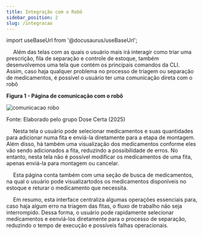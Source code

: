 ```yaml
---
title: Integração com o Robô
sidebar_position: 2
slug: /integracao
---
```


import useBaseUrl from '@docusaurus/useBaseUrl';

&emsp; Além das telas com as quais o usuário mais irá interagir como triar uma prescrição, fila de separação e controle de estoque, também desenvolvemos uma tela que contém os principais comandos da CLI. Assim, caso haja qualquer problema no processo de triagem ou separação de medicamentos, é possível o usuário ter uma comunicação direta com o robô



<div style={{ textAlign: 'center' }}>
  <p><strong>Figura 1 - Página de comunicação com o robô</strong></p>
  <img 
    src={useBaseUrl('/img/integra.png')} 
    alt="comunicacao robo" 
    title="comunicacao robo" 
    style={{ maxWidth: '80%', height: 'auto' }}
  />
  <p>Fonte: Elaborado pelo grupo Dose Certa (2025)</p>
</div>

&emsp; Nesta tela o usuário pode selecionar medicamentos e suas quantidades para adicionar numa fita e enviá-la diretamente para a etapa de montagem. Além disso, há também uma visualização dos medicamentos conforme eles vão sendo adicionados a fita, reduzindo a possibilidade de erros. No entanto, nesta tela não é possível modificar os medicamentos de uma fita, apenas enviá-la para montagem ou cancelar. 

&emsp; Esta página conta também com uma seção de busca de medicamentos, na qual o usuário pode visualizartodos os medicamentos disponíveis no estoque e returar o medicamento que necessita. 

&emsp; Em resumo, esta interface centraliza algumas operações essenciais para, caso haja algum erro na triagem das fitas, o fluxo de trabalho não seja interrompido. Dessa forma, o usuário pode rapidamente selecionar medicamentos e eenviá-los diretamente para o processo de separação, reduzindo o tempo de execução e possíveis falhas operacionais. 